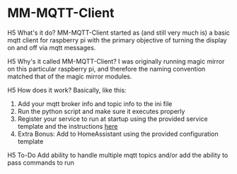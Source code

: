 # MM-MQTT-Client

H5 What's it do? 
MM-MQTT-Client started as (and still very much is) a basic mqtt client for raspberry pi with the primary objective of turning the display on and off via mqtt messages.

H5 Why's it called MM-MQTT-Client? 
I was originally running magic mirror on this particular raspberry pi, and therefore the naming convention matched that of the magic mirror modules. 

H5 How does it work? 
Basically, like this:
1. Add your mqtt broker info and topic info to the ini file
2. Run the python script and make sure it executes properly
3. Register your service to run at startup using the provided service template and the instructions [here](https://www.raspberrypi.org/documentation/linux/usage/systemd.md "Raspberry Pi Systemd Page")
4. Extra Bonus: Add to HomeAssistant using the provided configuration template

H5 To-Do
Add ability to handle multiple mqtt topics and/or add the ability to pass commands to run
